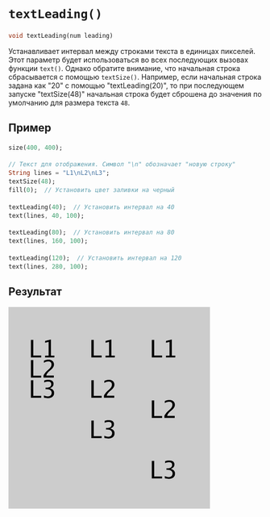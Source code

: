 # `textLeading()`

```dart
void textLeading(num leading)
```

Устанавливает интервал между строками текста в единицах пикселей. Этот параметр будет использоваться во всех последующих вызовах функции `text()`. Однако обратите внимание, что начальная строка сбрасывается с помощью `textSize()`. Например, если начальная строка задана как "20" с помощью "textLeading(20)", то при последующем запуске "textSize(48)" начальная строка будет сброшена до значения по умолчанию для размера текста `48`.

## Пример

```dart
size(400, 400);

// Текст для отображения. Символ "\n" обозначает "новую строку"
String lines = "L1\nL2\nL3";
textSize(48);
fill(0);  // Установить цвет заливки на черный

textLeading(40);  // Установить интервал на 40
text(lines, 40, 100);

textLeading(80);  // Установить интервал на 80
text(lines, 160, 100);

textLeading(120);  // Установить интервал на 120
text(lines, 280, 100);
```

## Результат

<img src="./_images/textLeading_1.png" width="400" height="400" />
